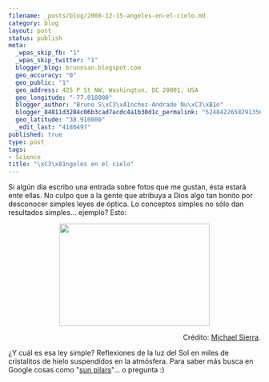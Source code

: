 ```yaml
--- 
filename: _posts/blog/2008-12-15-angeles-en-el-cielo.md
category: blog
layout: post
status: publish
meta: 
  _wpas_skip_fb: "1"
  _wpas_skip_twitter: "1"
  blogger_blog: brunosan.blogspot.com
  geo_accuracy: "0"
  geo_public: "1"
  geo_address: 425 P St NW, Washington, DC 20001, USA
  geo_longitude: "-77.018000"
  blogger_author: "Bruno S\xC3\xA1nchez-Andrade Nu\xC3\xB1o"
  blogger_84811d3284c06b3cad7acdc4a1b30d1c_permalink: "5248422658291356330"
  geo_latitude: "38.910000"
  _edit_last: "4180497"
published: true
type: post
tags: 
- Science
title: "\xC3\x81ngeles en el cielo"
---
```

Si algún día escribo una entrada sobre fotos que me gustan, ésta estará ente ellas.
No culpo que a la gente que atribuya a Dios algo tan bonito por desconocer simples leyes de óptica.
Lo conceptos simples no sólo dan resultados simples... ejemplo? Esto:
<p style="text-align:center;"><a href="https://nasonurb.files.wordpress.com/2008/12/columna_solar_sierra.jpg"><img class="aligncenter" src="https://nasonurb.files.wordpress.com/2008/12/columna_solar_sierra.jpg?w=300" border="0" alt="" width="300" height="205" /></a></p>
<p style="text-align:right;">Crédito: <a href="https://www.atoptics.co.uk/halo/pilpic19.htm">Michael Sierra</a>.</p>
¿Y cuál es esa ley simple? Reflexiones de la luz del Sol en miles de cristalitos de hielo suspendidos en la atmósfera. Para saber más busca en Google cosas como "<a href="https://en.wikipedia.org/wiki/Light_pillar">sun pilars</a>"... o pregunta :)
